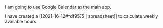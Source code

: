 I am going to use Google Calendar as the main app.

I have created a  [[2021-16-12#^df9575 | spreadsheet]] to calculate weekly available hours